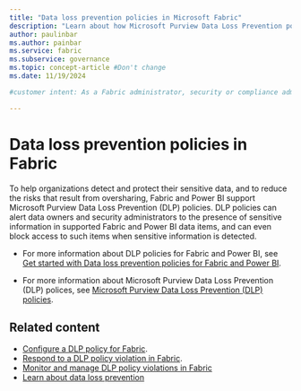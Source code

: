```yaml
---
title: "Data loss prevention policies in Microsoft Fabric"
description: "Learn about how Microsoft Purview Data Loss Prevention policies work in Microsoft Fabric."
author: paulinbar
ms.author: painbar
ms.service: fabric
ms.subservice: governance
ms.topic: concept-article #Don't change
ms.date: 11/19/2024

#customer intent: As a Fabric administrator, security or compliance admin, or Fabric or Power BI data owner, I want to know where I can find information about Microsoft Purview Data Loss Prevention (DLP) policies for Fabric and Power BI.

---
```


# Data loss prevention policies in Fabric

To help organizations detect and protect their sensitive data, and to reduce the risks that result from oversharing, Fabric and Power BI support Microsoft Purview Data Loss Prevention (DLP) policies. DLP policies can alert data owners and security administrators to the presence of sensitive information in supported Fabric and Power BI data items, and can even block access to such items when sensitive information is detected.

* For more information about DLP policies for Fabric and Power BI, see [Get started with Data loss prevention policies for Fabric and Power BI](/purview/dlp-powerbi-get-started).

* For more information about Microsoft Purview Data Loss Prevention (DLP) polices, see [Microsoft Purview Data Loss Prevention (DLP) policies](/microsoft-365/compliance/dlp-learn-about-dlp).

## Related content

* [Configure a DLP policy for Fabric](./data-loss-prevention-configure.md).
* [Respond to a DLP policy violation in Fabric](./data-loss-prevention-respond.md).
* [Monitor and manage DLP policy violations in Fabric](./data-loss-prevention-monitor.md)
* [Learn about data loss prevention](/purview/dlp-learn-about-dlp)